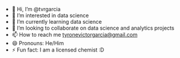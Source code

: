- 👋 Hi, I’m @tvrgarcia
- 👀 I’m interested in data science
- 🌱 I’m currently learning data science
- 💞️ I’m looking to collaborate on data science and analytics projects
- 📫 How to reach me tyronevictorgarcia@gmail.com
- 😄 Pronouns: He/Him
- ⚡ Fun fact: I am a licensed chemist :D

<!---
tvrgarcia/tvrgarcia is a ✨ special ✨ repository because its `README.md` (this file) appears on your GitHub profile.
You can click the Preview link to take a look at your changes.
--->
